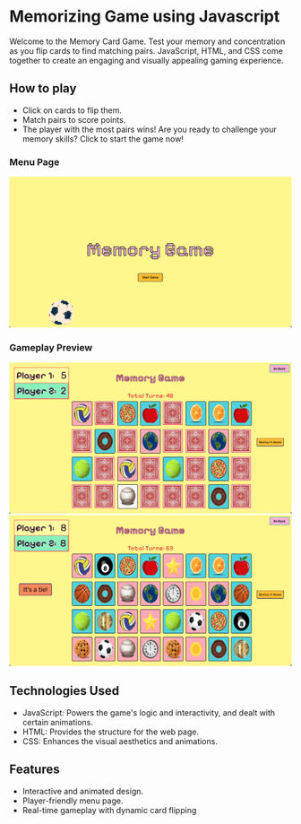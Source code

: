 # Memorizing Game using Javascript
Welcome to the Memory Card Game. Test your memory and concentration as you flip cards to find matching pairs. JavaScript, HTML, and CSS come together to create an engaging and visually appealing gaming experience.

## How to play
- Click on cards to flip them.
- Match pairs to score points.
- The player with the most pairs wins!
Are you ready to challenge your memory skills? Click to start the game now!


### Menu Page
![Local Image](title1.png)

### Gameplay Preview
![Local Image](game2.png)
![Local Image](game1.png)

## Technologies Used
- JavaScript: Powers the game's logic and interactivity, and dealt with certain animations.
- HTML: Provides the structure for the web page.
- CSS: Enhances the visual aesthetics and animations.

## Features
- Interactive and animated design.
- Player-friendly menu page.
- Real-time gameplay with dynamic card flipping
